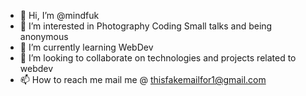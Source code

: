 - 👋 Hi, I’m @mindfuk
- 👀 I’m interested in Photography Coding Small talks and being anonymous
- 🌱 I’m currently learning WebDev
- 💞️ I’m looking to collaborate on technologies and projects related to webdev
- 📫 How to reach me mail me @ <a mail>thisfakemailfor1@gmail.com</a>

<!---
mindfuk/mindfuk is a ✨ special ✨ repository because its `README.md` (this file) appears on your GitHub profile.
You can click the Preview link to take a look at your changes.
--->
